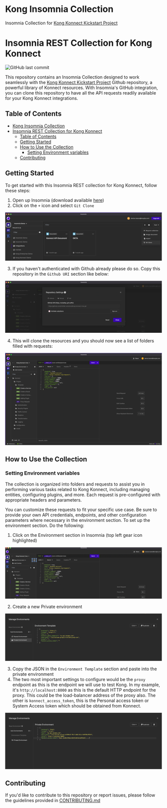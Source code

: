 # Kong Insomnia Collection

Insomnia Collection for [Kong Konnect Kickstart Project](https://github.com/irishtek-solutions/kong-konnect)

# Insomnia REST Collection for Kong Konnect

![GitHub last commit](https://img.shields.io/github/last-commit/irishtek-solutions/kong-konnect-inso)

This repository contains an Insomnia Collection designed to work seamlessly with the [Kong Konnect Kickstart Project](https://github.com/irishtek-solutions/kong-konnect) Github repository, a powerful library of Konnect resources. With Insomnia's GitHub integration, you can clone this repository to have all the API requests readily available for your Kong Konnect integrations.

## Table of Contents

- [Kong Insomnia Collection](#kong-insomnia-collection)
- [Insomnia REST Collection for Kong Konnect](#insomnia-rest-collection-for-kong-konnect)
  - [Table of Contents](#table-of-contents)
  - [Getting Started](#getting-started)
  - [How to Use the Collection](#how-to-use-the-collection)
    - [Setting Environment variables](#setting-environment-variables)
  - [Contributing](#contributing)

## Getting Started

To get started with this Insomnia REST collection for Kong Konnect, follow these steps:

1. Open up Insomnia (download available [here](https://insomnia.rest/download))
2. Click on the `+` icon and select `Git Clone`

![Insomnia](./images/insomnia.png)

3. If you haven't authenticated with Github already please do so. Copy this repository in the `Github URI` section like below:

![GitHub integration](./images/git-int.png)

4. This will clone the resources and you should now see a list of folders filled with requests:

![Insomnia collection](./images/insomnia-collection.png)

## How to Use the Collection

### Setting Environment variables

The collection is organized into folders and requests to assist you in performing various tasks related to Kong Konnect, including managing entities, configuring plugins, and more. Each request is pre-configured with appropriate headers and parameters.

You can customize these requests to fit your specific use case. Be sure to provide your own API credentials, endpoints, and other configuration parameters where necessary in the environment section. To set up the environment section. Do the following:

1. Click on the Environment section in Insomnia (top left gear icon highlighted)

![Environment](./images/environment.png)

2. Create a new Private environment

![Private Environment](./images/private-environment.png)

3. Copy the JSON in the `Environment Template` section and paste into the private environment
4. The two most important settings to configure would be the `proxy` endpoint as this is the endpoint we will use to test Kong. In my example, it's `http://localhost:8000` as this is the default HTTP endpoint for the proxy. This could be the load-balancer address of the proxy also. The other is `konnect_access_token`, this is the Personal access token or System Access token which should be obtained from Konnect. 

![Private environment Example](./images/private-environment-with-ex.png)

## Contributing

If you'd like to contribute to this repository or report issues, please follow the guidelines provided in [CONTRIBUTING.md](CONTRIBUTING.md)